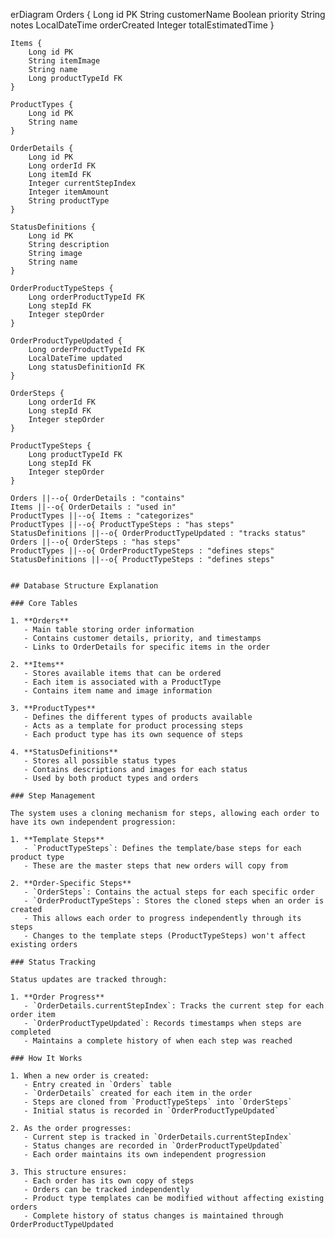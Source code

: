 erDiagram
    Orders {
        Long id PK
        String customerName
        Boolean priority
        String notes
        LocalDateTime orderCreated
        Integer totalEstimatedTime
    }

    Items {
        Long id PK
        String itemImage
        String name
        Long productTypeId FK
    }

    ProductTypes {
        Long id PK
        String name
    }

    OrderDetails {
        Long id PK
        Long orderId FK
        Long itemId FK
        Integer currentStepIndex
        Integer itemAmount
        String productType
    }

    StatusDefinitions {
        Long id PK
        String description
        String image
        String name
    }

    OrderProductTypeSteps {
        Long orderProductTypeId FK
        Long stepId FK
        Integer stepOrder
    }

    OrderProductTypeUpdated {
        Long orderProductTypeId FK
        LocalDateTime updated
        Long statusDefinitionId FK
    }

    OrderSteps {
        Long orderId FK
        Long stepId FK
        Integer stepOrder
    }

    ProductTypeSteps {
        Long productTypeId FK
        Long stepId FK
        Integer stepOrder
    }

    Orders ||--o{ OrderDetails : "contains"
    Items ||--o{ OrderDetails : "used in"
    ProductTypes ||--o{ Items : "categorizes"
    ProductTypes ||--o{ ProductTypeSteps : "has steps"
    StatusDefinitions ||--o{ OrderProductTypeUpdated : "tracks status"
    Orders ||--o{ OrderSteps : "has steps"
    ProductTypes ||--o{ OrderProductTypeSteps : "defines steps"
    StatusDefinitions ||--o{ ProductTypeSteps : "defines steps"
```

## Database Structure Explanation

### Core Tables

1. **Orders**
   - Main table storing order information
   - Contains customer details, priority, and timestamps
   - Links to OrderDetails for specific items in the order

2. **Items**
   - Stores available items that can be ordered
   - Each item is associated with a ProductType
   - Contains item name and image information

3. **ProductTypes**
   - Defines the different types of products available
   - Acts as a template for product processing steps
   - Each product type has its own sequence of steps

4. **StatusDefinitions**
   - Stores all possible status types
   - Contains descriptions and images for each status
   - Used by both product types and orders

### Step Management

The system uses a cloning mechanism for steps, allowing each order to have its own independent progression:

1. **Template Steps**
   - `ProductTypeSteps`: Defines the template/base steps for each product type
   - These are the master steps that new orders will copy from

2. **Order-Specific Steps**
   - `OrderSteps`: Contains the actual steps for each specific order
   - `OrderProductTypeSteps`: Stores the cloned steps when an order is created
   - This allows each order to progress independently through its steps
   - Changes to the template steps (ProductTypeSteps) won't affect existing orders

### Status Tracking

Status updates are tracked through:

1. **Order Progress**
   - `OrderDetails.currentStepIndex`: Tracks the current step for each order item
   - `OrderProductTypeUpdated`: Records timestamps when steps are completed
   - Maintains a complete history of when each step was reached

### How It Works

1. When a new order is created:
   - Entry created in `Orders` table
   - `OrderDetails` created for each item in the order
   - Steps are cloned from `ProductTypeSteps` into `OrderSteps`
   - Initial status is recorded in `OrderProductTypeUpdated`

2. As the order progresses:
   - Current step is tracked in `OrderDetails.currentStepIndex`
   - Status changes are recorded in `OrderProductTypeUpdated`
   - Each order maintains its own independent progression

3. This structure ensures:
   - Each order has its own copy of steps
   - Orders can be tracked independently
   - Product type templates can be modified without affecting existing orders
   - Complete history of status changes is maintained through OrderProductTypeUpdated
